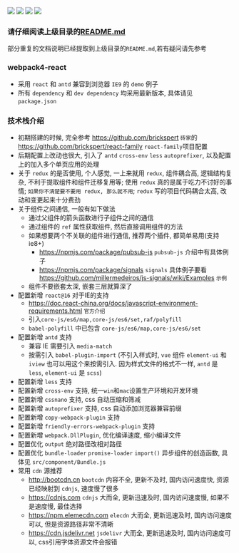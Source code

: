 ![](https://img.shields.io/npm/v/webpack/webpack-3.svg?label=webpack)
![](https://img.shields.io/npm/v/react.svg?label=react)
![](https://img.shields.io/npm/v/antd.svg?label=antd)
![](https://img.shields.io/npm/v/prettier.svg?label=prettier)

### 请仔细阅读上级目录的[README.md](../README.md)
部分重复的文档说明已经提取到上级目录的`README.md`,若有疑问请先参考

### webpack4-react
* 采用 `react` 和 `antd` 兼容到浏览器 `IE9` 的 `demo` 例子
* 所有 `dependency` 和 `dev dependency` 均采用最新版本, 具体请见 `package.json`

### 技术栈介绍
* 初期搭建的时候, 完全参考 https://github.com/brickspert `砖家`的 https://github.com/brickspert/react-family `react-family`项目配置
* 后期配置上改动也很大, 引入了 `antd` `cross-env` `less` `autoprefixer`, 以及配置上的加入多个单页应用的处理
* 关于 `redux` 的是否使用, 个人感觉, 一上来就用 `redux`, 组件耦合高, 逻辑结构复杂, 不利于提取组件和组件迁移复用等; 使用 `redux` 真的是属于吃力不讨好的事情; `如果你不清楚要不要用 redux, 那么就不用`; `redux` 写的项目代码耦合太高, 改动和变更起来十分费劲
* 关于组件之间通信, 一般有如下做法
	* 通过父组件的箭头函数进行子组件之间的通信
	* 通过组件的 `ref` 属性获取组件, 然后直接调用组件的方法
	* 如果想要两个不关联的组件进行通信, 推荐两个插件, 都简单易用(支持 ie8+)
		* https://npmjs.com/package/pubsub-js `pubsub-js` 介绍中有具体例子
		* https://npmjs.com/package/signals `signals` 具体例子要看 https://github.com/millermedeiros/js-signals/wiki/Examples `示例`
	* 组件不要嵌套太深, 嵌套三层就算深了
* 配置新增 `react@16` 对于IE的支持
	* https://doc.react-china.org/docs/javascript-environment-requirements.html `官方介绍`
	* 引入`core-js/es6/map,core-js/es6/set,raf/polyfill`
	* `babel-polyfill` 中已包含 `core-js/es6/map,core-js/es6/set`
* 配置新增 `antd` 支持
	* 兼容 IE 需要引入 `media-match`
	* 按需引入 `babel-plugin-import` (不引入样式时, `vue` 组件 `element-ui` 和 `iview` 也可以用这个来按需引入. 因为样式文件的格式不一样, `antd` 是 `less`, `element-ui` 是 `scss`)
* 配置新增 `less` 支持
* 配置新增 `cross-env` 支持, 统一`win`和`mac`设置生产环境和开发环境
* 配置新增 `cssnano` 支持, css 自动压缩和筛减
* 配置新增 `autoprefixer` 支持, css 自动添加浏览器兼容前缀
* 配置新增 `copy-webpack-plugin` 支持
* 配置新增 `friendly-errors-webpack-plugin` 支持
* 配置新增 `webpack.DllPlugin`, 优化编译速度, 缩小编译文件
* 配置优化 `output` 绝对路径改相对路径
* 配置优化 `bundle-loader` `promise-loader` `import()` 异步组件的创造函数, 具体见 `src/component/Bundle.js`
* 常用 `cdn` 源推荐
	* http://bootcdn.cn `bootcdn` 内容不全, 更新不及时, 国内访问速度快, 资源已经映射到 `cdnjs`, 速度慢了很多
	* https://cdnjs.com `cdnjs` 大而全, 更新迅速及时, 国内访问速度慢, 如果不是速度慢, 最佳选择
	* https://npm.elemecdn.com `elecdn` 大而全, 更新迅速及时, 国内访问速度可以, 但是资源路径非常不清晰
	* https://cdn.jsdelivr.net `jsdelivr` 大而全, 更新迅速及时, 国内访问速度可以, css引用字体资源文件会报错
